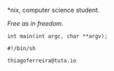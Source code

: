 *nix, computer science student.

_Free as in freedom._

`int main(int argc, char **argv);`  

`#!/bin/sh`  

`thiagoferreira@tuta.io`